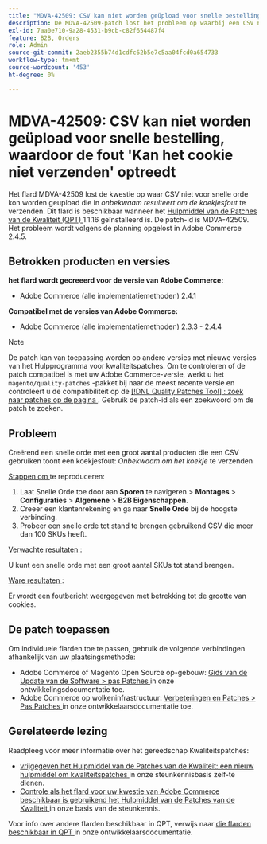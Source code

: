 ```yaml
---
title: "MDVA-42509: CSV kan niet worden geüpload voor snelle bestelling, waardoor de fout 'Kan het cookie niet verzenden' optreedt."
description: De MDVA-42509-patch lost het probleem op waarbij een CSV niet kon worden geüpload voor snelle bestelling, wat resulteert in *Kan de cookie*-fout niet verzenden. Deze patch is beschikbaar wanneer [Quality Patches Tool (QPT)] (/help/announcements/adobe-commerce-announcements/magento-quality-patches-released-new-tool-to-self-serve-quality-patches.md) 1.1.16 is geïnstalleerd. De patch-id is MDVA-42509. Het probleem wordt volgens de planning opgelost in Adobe Commerce 2.4.5.
exl-id: 7aa0e710-9a28-4531-b9cb-c82f654487f4
feature: B2B, Orders
role: Admin
source-git-commit: 2aeb2355b74d1cdfc62b5e7c5aa04fcd0a654733
workflow-type: tm+mt
source-wordcount: '453'
ht-degree: 0%

---
```


# MDVA-42509: CSV kan niet worden geüpload voor snelle bestelling, waardoor de fout &#39;Kan het cookie niet verzenden&#39; optreedt

Het flard MDVA-42509 lost de kwestie op waar CSV niet voor snelle orde kon worden geupload die in *onbekwaam resulteert om de koekjesfout* te verzenden. Dit flard is beschikbaar wanneer het [ Hulpmiddel van de Patches van de Kwaliteit (QPT) ](/help/announcements/adobe-commerce-announcements/magento-quality-patches-released-new-tool-to-self-serve-quality-patches.md) 1.1.16 geïnstalleerd is. De patch-id is MDVA-42509. Het probleem wordt volgens de planning opgelost in Adobe Commerce 2.4.5.

## Betrokken producten en versies

**het flard wordt gecreeerd voor de versie van Adobe Commerce:**

* Adobe Commerce (alle implementatiemethoden) 2.4.1

**Compatibel met de versies van Adobe Commerce:**

* Adobe Commerce (alle implementatiemethoden) 2.3.3 - 2.4.4

>[!NOTE]
>
>De patch kan van toepassing worden op andere versies met nieuwe versies van het Hulpprogramma voor kwaliteitspatches. Om te controleren of de patch compatibel is met uw Adobe Commerce-versie, werkt u het `magento/quality-patches` -pakket bij naar de meest recente versie en controleert u de compatibiliteit op de [[!DNL Quality Patches Tool] : zoek naar patches op de pagina ](https://experienceleague.adobe.com/tools/commerce-quality-patches/index.html) . Gebruik de patch-id als een zoekwoord om de patch te zoeken.

## Probleem

Creërend een snelle orde met een groot aantal producten die een CSV gebruiken toont een koekjesfout: *Onbekwaam om het koekje* te verzenden

<u> Stappen om </u> te reproduceren:

1. Laat Snelle Orde toe door aan **Sporen** te navigeren > **Montages** > **Configuraties** > **Algemene** > **B2B Eigenschappen**.
1. Creeer een klantenrekening en ga naar **Snelle Orde** bij de hoogste verbinding.
1. Probeer een snelle orde tot stand te brengen gebruikend CSV die meer dan 100 SKUs heeft.

<u> Verwachte resultaten </u>:

U kunt een snelle orde met een groot aantal SKUs tot stand brengen.

<u> Ware resultaten </u>:

Er wordt een foutbericht weergegeven met betrekking tot de grootte van cookies.

## De patch toepassen

Om individuele flarden toe te passen, gebruik de volgende verbindingen afhankelijk van uw plaatsingsmethode:

* Adobe Commerce of Magento Open Source op-gebouw: [ Gids van de Update van de Software > pas Patches ](https://experienceleague.adobe.com/en/docs/commerce-operations/tools/quality-patches-tool/usage) in onze ontwikkelingsdocumentatie toe.
* Adobe Commerce op wolkeninfrastructuur: [ Verbeteringen en Patches > Pas Patches ](https://experienceleague.adobe.com/en/docs/commerce-cloud-service/user-guide/develop/upgrade/apply-patches) in onze ontwikkelaarsdocumentatie toe.

## Gerelateerde lezing

Raadpleeg voor meer informatie over het gereedschap Kwaliteitspatches:

* [ vrijgegeven het Hulpmiddel van de Patches van de Kwaliteit: een nieuw hulpmiddel om kwaliteitspatches ](/help/announcements/adobe-commerce-announcements/magento-quality-patches-released-new-tool-to-self-serve-quality-patches.md) in onze steunkennisbasis zelf-te dienen.
* [ Controle als het flard voor uw kwestie van Adobe Commerce beschikbaar is gebruikend het Hulpmiddel van de Patches van de Kwaliteit ](/help/support-tools/patches-available-in-qpt-tool/check-patch-for-magento-issue-with-magento-quality-patches.md) in onze basis van de steunkennis.

Voor info over andere flarden beschikbaar in QPT, verwijs naar [ die flarden beschikbaar in QPT ](https://experienceleague.adobe.com/tools/commerce-quality-patches/index.html) in onze ontwikkelaarsdocumentatie.
